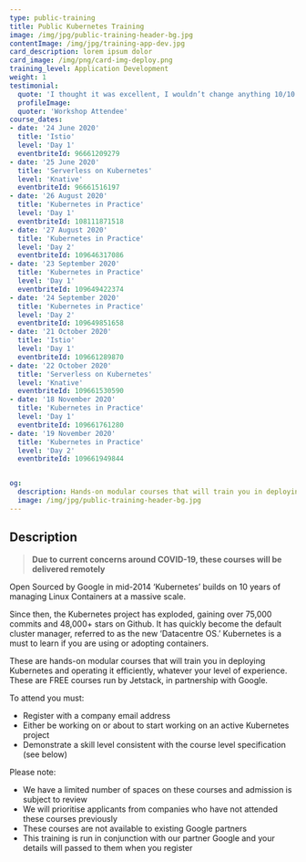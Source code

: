 ```yaml
---
type: public-training
title: Public Kubernetes Training
image: /img/jpg/public-training-header-bg.jpg
contentImage: /img/jpg/training-app-dev.jpg
card_description: lorem ipsum dolor
card_image: /img/png/card-img-deploy.png
training_level: Application Development
weight: 1
testimonial:
  quote: 'I thought it was excellent, I wouldn’t change anything 10/10'
  profileImage:
  quoter: 'Workshop Attendee'
course_dates:
- date: '24 June 2020'
  title: 'Istio'
  level: 'Day 1'
  eventbriteId: 96661209279
- date: '25 June 2020'
  title: 'Serverless on Kubernetes'
  level: 'Knative'
  eventbriteId: 96661516197
- date: '26 August 2020'
  title: 'Kubernetes in Practice'
  level: 'Day 1'
  eventbriteId: 108111871518
- date: '27 August 2020'
  title: 'Kubernetes in Practice'
  level: 'Day 2'
  eventbriteId: 109646317086
- date: '23 September 2020'
  title: 'Kubernetes in Practice'
  level: 'Day 1'
  eventbriteId: 109649422374
- date: '24 September 2020'
  title: 'Kubernetes in Practice'
  level: 'Day 2'
  eventbriteId: 109649851658
- date: '21 October 2020'
  title: 'Istio'
  level: 'Day 1'
  eventbriteId: 109661289870
- date: '22 October 2020'
  title: 'Serverless on Kubernetes'
  level: 'Knative'
  eventbriteId: 109661530590
- date: '18 November 2020'
  title: 'Kubernetes in Practice'
  level: 'Day 1'
  eventbriteId: 109661761280
- date: '19 November 2020'
  title: 'Kubernetes in Practice'
  level: 'Day 2'
  eventbriteId: 109661949844


og:
  description: Hands-on modular courses that will train you in deploying Kubernetes and operating it efficiently
  image: /img/jpg/public-training-header-bg.jpg
---
```


## Description

> **Due to current concerns around COVID-19, these courses will be delivered
> remotely**

Open Sourced by Google in mid-2014 ‘Kubernetes’ builds on 10 years of managing 
Linux Containers at a massive scale.

Since then, the Kubernetes project has exploded, gaining over 75,000 commits and
48,000+ stars on Github. It has quickly become the default cluster manager, 
referred to as the new ‘Datacentre OS.’ Kubernetes is a must to learn if you are
using or adopting containers.

These are hands-on modular courses that will train you in deploying Kubernetes 
and operating it efficiently, whatever your level of experience. These are FREE 
courses run by Jetstack, in partnership with Google.

To attend you must:

* Register with a company email address
* Either be working on or about to start working on an active Kubernetes project
* Demonstrate a skill level consistent with the course level specification (see
  below)

Please note:

* We have a limited number of spaces on these courses and admission is subject 
  to review
* We will prioritise applicants from companies who have not attended these 
  courses previously
* These courses are not available to existing Google partners
* This training is run in conjunction with our partner Google and your details
  will passed to them when you register
